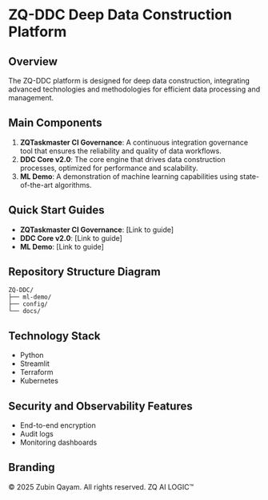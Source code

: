 # ZQ-DDC Deep Data Construction Platform

## Overview
The ZQ-DDC platform is designed for deep data construction, integrating advanced technologies and methodologies for efficient data processing and management.

## Main Components
1. **ZQTaskmaster CI Governance**: A continuous integration governance tool that ensures the reliability and quality of data workflows.
2. **DDC Core v2.0**: The core engine that drives data construction processes, optimized for performance and scalability.
3. **ML Demo**: A demonstration of machine learning capabilities using state-of-the-art algorithms.

## Quick Start Guides
- **ZQTaskmaster CI Governance**: [Link to guide]
- **DDC Core v2.0**: [Link to guide]
- **ML Demo**: [Link to guide]

## Repository Structure Diagram
```
ZQ-DDC/
├── ml-demo/
├── config/
└── docs/
```

## Technology Stack
- Python
- Streamlit
- Terraform
- Kubernetes

## Security and Observability Features
- End-to-end encryption
- Audit logs
- Monitoring dashboards

## Branding
© 2025 Zubin Qayam. All rights reserved. ZQ AI LOGIC™
